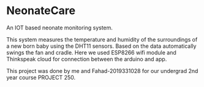 # NeonateCare
An IOT based neonate monitoring system.

This system measures the temperature and humidity of the surroundings of a new born baby using the DHT11 sensors. Based on the data automatically swings the fan and cradle. Here we used ESP8266 wifi module and Thinkspeak cloud for connection between the arduino and app. 

This project was done by me and Fahad-2019331028 for our undergrad 2nd year course PROJECT 250.

